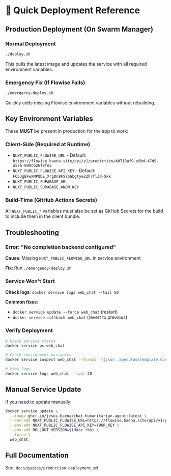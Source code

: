 # 🚀 Quick Deployment Reference

## Production Deployment (On Swarm Manager)

### Normal Deployment
```bash
./deploy.sh
```
This pulls the latest image and updates the service with all required environment variables.

### Emergency Fix (If Flowise Fails)
```bash
./emergency-deploy.sh
```
Quickly adds missing Flowise environment variables without rebuilding.

## Key Environment Variables

These **MUST** be present in production for the app to work:

### Client-Side (Required at Runtime)
- `NUXT_PUBLIC_FLOWISE_URL` - Default: `https://flowise.baena.site/api/v1/prediction/40718af9-e9bd-47d9-a57b-009cb26f8fe3`
- `NUXT_PUBLIC_FLOWISE_API_KEY` - Default: `FO5JgBFwXMPQDE_XrgDn8FSYpGbgtyeZ2h7YlJd-Skk`
- `NUXT_PUBLIC_SUPABASE_URL`
- `NUXT_PUBLIC_SUPABASE_ANON_KEY`

### Build-Time (GitHub Actions Secrets)
All `NUXT_PUBLIC_*` variables must also be set as GitHub Secrets for the build to include them in the client bundle.

## Troubleshooting

### Error: "No completion backend configured"
**Cause**: Missing `NUXT_PUBLIC_FLOWISE_URL` in service environment

**Fix**: Run `./emergency-deploy.sh`

### Service Won't Start
**Check logs**: `docker service logs web_chat --tail 50`

**Common fixes**:
- `docker service update --force web_chat` (restart)
- `docker service rollback web_chat` (revert to previous)

### Verify Deployment
```bash
# Check service status
docker service ps web_chat

# Check environment variables
docker service inspect web_chat --format '{{json .Spec.TaskTemplate.ContainerSpec.Env}}' | jq

# View logs
docker service logs web_chat --tail 20
```

## Manual Service Update

If you need to update manually:

```bash
docker service update \
  --image ghcr.io/jesus-baena/chat-humanitarian-agent:latest \
  --env-add NUXT_PUBLIC_FLOWISE_URL=https://flowise.baena.site/api/v1/prediction/40718af9-e9bd-47d9-a57b-009cb26f8fe3 \
  --env-add NUXT_PUBLIC_FLOWISE_API_KEY=YOUR_KEY \
  --env-add ROLLOUT_VERSION=$(date +%s) \
  --force \
  web_chat
```

## Full Documentation

See: `docs/guides/production-deployment.md`
